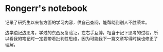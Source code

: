 # Rongerr's notebook

记录了研究生以来各方面的学习内容，供自己查阅，能帮助到别人不胜荣幸。

边学边记边思考，学过的东西反复验证，左右手互博，相当于记下思考的过程，所以看我的笔记时一定要带着批判性思维，因为可能我下一篇文章写得时候也修正了理解。

